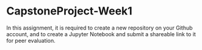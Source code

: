 # CapstoneProject-Week1
In this assignment, it is required to create a new repository on your Github account, and to create a Jupyter Notebook and submit a shareable link to it for peer evaluation.
